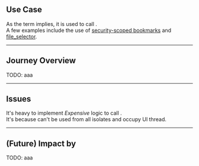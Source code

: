 <PageTitleHeader section="calling platform-specific APIs" title="Use Case"/>

## Use Case

As the term implies, it is used to call <UniqueTerm val="platform-specific APIs"/>.  
A few examples include the use of [security-scoped bookmarks](https://pub.dev/packages/macos_secure_bookmarks) and [file_selector](https://pub.dev/packages/file_selector).

---

<PageTitleHeader section="calling platform-specific APIs" title="Journey Overview"/>

## Journey Overview

TODO: aaa

---

<PageTitleHeader section="calling platform-specific APIs" title="Issues"/>

## Issues

It's heavy to implement _Expensive_ logic to call <UniqueTerm val="platform-specific APIs"/>.  
It's because <TechnicalTerm val="Platform Channels"/> can't be used from all isolates and occupy UI thread.

---

<PageTitleHeader section="calling platform-specific APIs" title="Impact"/>

## (Future) Impact by <TechnicalTerm val="Isolate Platform Channels"/>

TODO: aaa
